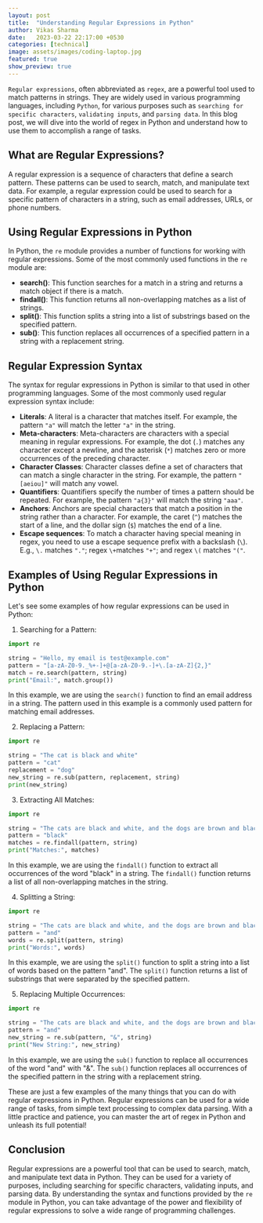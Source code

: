 ```yaml
---
layout: post
title:  "Understanding Regular Expressions in Python"
author: Vikas Sharma
date:   2023-03-22 22:17:00 +0530
categories: [technical]
image: assets/images/coding-laptop.jpg
featured: true
show_preview: true
---
```

`Regular expressions`, often abbreviated as `regex`, are a powerful tool used to match patterns in strings. They are widely used in various programming languages, including `Python`, for various purposes such as `searching for specific characters`, `validating inputs`, and `parsing data`. In this blog post, we will dive into the world of regex in Python and understand how to use them to accomplish a range of tasks.

## What are Regular Expressions?

A regular expression is a sequence of characters that define a search pattern. These patterns can be used to search, match, and manipulate text data. For example, a regular expression could be used to search for a specific pattern of characters in a string, such as email addresses, URLs, or phone numbers.

## Using Regular Expressions in Python

In Python, the `re` module provides a number of functions for working with regular expressions. Some of the most commonly used functions in the `re` module are:

- **search()**: This function searches for a match in a string and returns a match object if there is a match.
- **findall()**: This function returns all non-overlapping matches as a list of strings.
- **split()**: This function splits a string into a list of substrings based on the specified pattern.
- **sub()**: This function replaces all occurrences of a specified pattern in a string with a replacement string.

## Regular Expression Syntax

The syntax for regular expressions in Python is similar to that used in other programming languages. Some of the most commonly used regular expression syntax include:

- **Literals**: A literal is a character that matches itself. For example, the pattern `"a"` will match the letter `"a"` in the string.
- **Meta-characters**: Meta-characters are characters with a special meaning in regular expressions. For example, the dot (`.`) matches any character except a newline, and the asterisk (`*`) matches zero or more occurrences of the preceding character.
- **Character Classes**: Character classes define a set of characters that can match a single character in the string. For example, the pattern `"[aeiou]"` will match any vowel.
- **Quantifiers**: Quantifiers specify the number of times a pattern should be repeated. For example, the pattern `"a{3}"` will match the string `"aaa"`.
- **Anchors**: Anchors are special characters that match a position in the string rather than a character. For example, the caret (`^`) matches the start of a line, and the dollar sign (`$`) matches the end of a line.
- **Escape sequences**: To match a character having special meaning in regex, you need to use a escape sequence prefix with a backslash (`\`). E.g., `\.` matches `"."`; regex `\+`matches `"+"`; and regex `\(` matches `"("`.

## Examples of Using Regular Expressions in Python

Let's see some examples of how regular expressions can be used in Python:

1. Searching for a Pattern:

```python
import re

string = "Hello, my email is test@example.com"
pattern = "[a-zA-Z0-9._%+-]+@[a-zA-Z0-9.-]+\.[a-zA-Z]{2,}"
match = re.search(pattern, string)
print("Email:", match.group())
```

In this example, we are using the `search()` function to find an email address in a string. The pattern used in this example is a commonly used pattern for matching email addresses.

2. Replacing a Pattern:

```python
import re

string = "The cat is black and white"
pattern = "cat"
replacement = "dog"
new_string = re.sub(pattern, replacement, string)
print(new_string)
```

3. Extracting All Matches:

```python
import re

string = "The cats are black and white, and the dogs are brown and black"
pattern = "black"
matches = re.findall(pattern, string)
print("Matches:", matches)
```

In this example, we are using the `findall()` function to extract all occurrences of the word "black" in a string. The `findall()` function returns a list of all non-overlapping matches in the string.

4. Splitting a String:

```python
import re

string = "The cats are black and white, and the dogs are brown and black"
pattern = "and"
words = re.split(pattern, string)
print("Words:", words)
```

In this example, we are using the `split()` function to split a string into a list of words based on the pattern "and". The `split()` function returns a list of substrings that were separated by the specified pattern.

5. Replacing Multiple Occurrences:

```python
import re

string = "The cats are black and white, and the dogs are brown and black"
pattern = "and"
new_string = re.sub(pattern, "&", string)
print("New String:", new_string)
```

In this example, we are using the `sub()` function to replace all occurrences of the word "and" with "&". The `sub()` function replaces all occurrences of the specified pattern in the string with a replacement string.

These are just a few examples of the many things that you can do with regular expressions in Python. Regular expressions can be used for a wide range of tasks, from simple text processing to complex data parsing. With a little practice and patience, you can master the art of regex in Python and unleash its full potential!

## Conclusion

Regular expressions are a powerful tool that can be used to search, match, and manipulate text data in Python. They can be used for a variety of purposes, including searching for specific characters, validating inputs, and parsing data. By understanding the syntax and functions provided by the `re` module in Python, you can take advantage of the power and flexibility of regular expressions to solve a wide range of programming challenges.